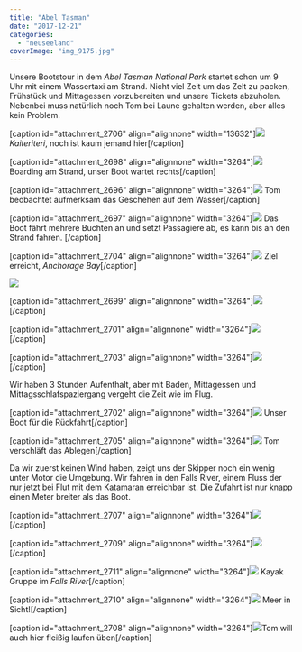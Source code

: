 ```yaml
---
title: "Abel Tasman"
date: "2017-12-21"
categories: 
  - "neuseeland"
coverImage: "img_9175.jpg"
---
```


Unsere Bootstour in dem _Abel Tasman National Park_ startet schon um 9 Uhr mit einem Wassertaxi am Strand. Nicht viel Zeit um das Zelt zu packen, Frühstück und Mittagessen vorzubereiten und unsere Tickets abzuholen. Nebenbei muss natürlich noch Tom bei Laune gehalten werden, aber alles kein Problem.

\[caption id="attachment\_2706" align="alignnone" width="13632"\]![](images/img_9122.jpg)_Kaiteriteri_, noch ist kaum jemand hier\[/caption\]

\[caption id="attachment\_2698" align="alignnone" width="3264"\]![](images/img_9124.jpg) Boarding am Strand, unser Boot wartet rechts\[/caption\]

\[caption id="attachment\_2696" align="alignnone" width="3264"\]![](images/img_9154.jpg) Tom beobachtet aufmerksam das Geschehen auf dem Wasser\[/caption\]

\[caption id="attachment\_2697" align="alignnone" width="3264"\]![](images/img_9162.jpg) Das Boot fährt mehrere Buchten an und setzt Passagiere ab, es kann bis an den Strand fahren. \[/caption\]

\[caption id="attachment\_2704" align="alignnone" width="3264"\]![](images/img_9176.jpg) Ziel erreicht, _Anchorage Bay_\[/caption\]

![](images/img_9175.jpg)

\[caption id="attachment\_2699" align="alignnone" width="3264"\]![](images/img_9186.jpg)\[/caption\]

\[caption id="attachment\_2701" align="alignnone" width="3264"\]![](images/img_9190.jpg)\[/caption\]

\[caption id="attachment\_2703" align="alignnone" width="3264"\]![](images/img_9194.jpg)\[/caption\]

Wir haben 3 Stunden Aufenthalt, aber mit Baden, Mittagessen und Mittagsschlafspaziergang vergeht die Zeit wie im Flug.

\[caption id="attachment\_2702" align="alignnone" width="3264"\]![](images/img_9196.jpg) Unser Boot für die Rückfahrt\[/caption\]

\[caption id="attachment\_2705" align="alignnone" width="3264"\]![](images/img_9207.jpg) Tom verschläft das Ablegen\[/caption\]

Da wir zuerst keinen Wind haben, zeigt uns der Skipper noch ein wenig unter Motor die Umgebung. Wir fahren in den Falls River, einem Fluss der nur jetzt bei Flut mit dem Katamaran erreichbar ist. Die Zufahrt ist nur knapp einen Meter breiter als das Boot.

\[caption id="attachment\_2707" align="alignnone" width="3264"\]![](images/img_9222.jpg)\[/caption\]

\[caption id="attachment\_2709" align="alignnone" width="3264"\]![](images/img_9225.jpg)\[/caption\]

\[caption id="attachment\_2711" align="alignnone" width="3264"\]![](images/img_9226.jpg) Kayak Gruppe im _Falls River_\[/caption\]

\[caption id="attachment\_2710" align="alignnone" width="3264"\]![](images/img_9228.jpg) Meer in Sicht!\[/caption\]

\[caption id="attachment\_2708" align="alignnone" width="3264"\]![](images/img_9261.jpg)Tom will auch hier fleißig laufen üben\[/caption\]
